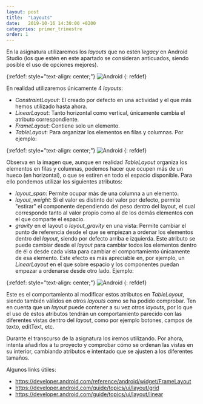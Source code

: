 ```yaml
---
layout: post
title:  "Layouts"
date:   2019-10-16 14:30:00 +0200
categories: primer_trimestre
order: 1
---
```


En la asignatura utilizaremos los *layouts* que no estén *legacy* en Android Studio (los que estén en este apartado se consideran anticuados, siendo posible el uso de opciones mejores). 

{:refdef: style="text-align: center;"}
![Android](/blog_PMD/assets/img_post_layout/captura1.jpg)
{: refdef}

En realidad utilizaremos únicamente 4 *layouts*:
* *ConstraintLayout*: El creado por defecto en una actividad y el que más hemos utilizado hasta ahora.
* *LinearLayout*: Tanto horizontal como vertical, únicamente cambia el atributo correspondiente.
* *FrameLayout*: Contiene solo un elemento.
* *TableLayout*: Para organizar los elementos en filas y columnas. Por ejemplo:

{:refdef: style="text-align: center;"}
![Android](/blog_PMD/assets/img_post_layout/captura2.jpg)
{: refdef}

Observa en la imagen que, aunque en realidad *TableLayout* organiza los elementos en filas y columnas, podemos hacer que ocupen más de un hueco (en horizontal), o que se estiren en todo el espacio disponible. Para ello pondemos utilizar los siguientes atributos:

* *layout_span*: Permite ocupar más de una columna a un elemento.
* *layout_weight*: Si el valor es distinto del valor por defecto, permite "estirar" el componente dependiendo del peso dentro del layout, el cual corresponde tanto al valor propio como al de los demás elementos con el que comparte el espacio.
* *gravity* en el layout o *layout_gravity* en una vista: Permite cambiar el punto de referencia desde el que se empiezan a ordenar los elementos dentro del *layout*, siendo por defecto arriba e izquierda. Este atributo se puede cambiar desde el *layout* para cambiar todos los elementos dentro de él o desde cada vista para cambiar el comportamiento únicamente de esa elemento. Este efecto es más apreciable en, por ejemplo, un *LinearLayout* en el que sobre espacio y los componentes puedan empezar a ordenarse desde otro lado. Ejemplo:

{:refdef: style="text-align: center;"}
![Android](/blog_PMD/assets/img_post_layout/captura3.jpg)
{: refdef}

Este es el comportamiento al modificar estos atributos en *TableLayout*, siendo también válidos en otros *layouts* como se ha podido comprobar. Ten en cuenta que un *layout* puede contener a su vez otros *layouts*, por lo que el uso de estos atributos tendrán un comportamiento parecido con las diferentes vistas dentro del *layout*, como por ejemplo botones, campos de texto, editText, etc.

Durante el transcurso de la asignatura los iremos utilizando. Por ahora, intenta añadirlos a tu proyecto y comprobar cómo se ordenan las vistas en su interior, cambiando atributos e intentado que se ajusten a los diferentes tamaños.

Algunos links útiles:

* <https://developer.android.com/reference/android/widget/FrameLayout>
* <https://developer.android.com/guide/topics/ui/layout/grid>
* <https://developer.android.com/guide/topics/ui/layout/linear>



